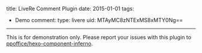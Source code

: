 title: LiveRe Comment Plugin
date: 2015-01-01
tags:
- Demo
comment:
    type: livere
    uid: MTAyMC8zNTExMS8xMTY0Ng==
---

<div class="notification is-warning">
This is for demonstration only.
Please report your issues with this plugin to 
<a href="https://github.com/ppoffice/hexo-component-inferno">ppoffice/hexo-component-inferno</a>.
</div>
